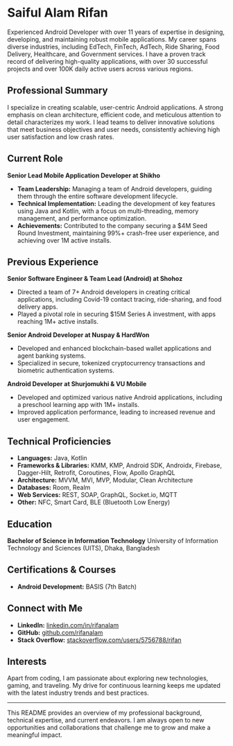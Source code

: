 # Saiful Alam Rifan

Experienced Android Developer with over 11 years of expertise in designing, developing, and maintaining robust mobile applications. My career spans diverse industries, including EdTech, FinTech, AdTech, Ride Sharing, Food Delivery, Healthcare, and Government services. I have a proven track record of delivering high-quality applications, with over 30 successful projects and over 100K daily active users across various regions.

## Professional Summary

I specialize in creating scalable, user-centric Android applications. A strong emphasis on clean architecture, efficient code, and meticulous attention to detail characterizes my work. I lead teams to deliver innovative solutions that meet business objectives and user needs, consistently achieving high user satisfaction and low crash rates.

## Current Role

**Senior Lead Mobile Application Developer at Shikho**
- **Team Leadership:** Managing a team of Android developers, guiding them through the entire software development lifecycle.
- **Technical Implementation:** Leading the development of key features using Java and Kotlin, with a focus on multi-threading, memory management, and performance optimization.
- **Achievements:** Contributed to the company securing a $4M Seed Round Investment, maintaining 99%+ crash-free user experience, and achieving over 1M active installs.

## Previous Experience

**Senior Software Engineer & Team Lead (Android) at Shohoz**
- Directed a team of 7+ Android developers in creating critical applications, including Covid-19 contact tracing, ride-sharing, and food delivery apps.
- Played a pivotal role in securing $15M Series A investment, with apps reaching 1M+ active installs.

**Senior Android Developer at Nuspay & HardWon**
- Developed and enhanced blockchain-based wallet applications and agent banking systems.
- Specialized in secure, tokenized cryptocurrency transactions and biometric authentication systems.

**Android Developer at Shurjomukhi & VU Mobile**
- Developed and optimized various native Android applications, including a preschool learning app with 1M+ installs.
- Improved application performance, leading to increased revenue and user engagement.

## Technical Proficiencies

- **Languages:** Java, Kotlin
- **Frameworks & Libraries:** KMM, KMP, Android SDK, Androidx, Firebase, Dagger-Hilt, Retrofit, Coroutines, Flow, Apollo GraphQL
- **Architecture:** MVVM, MVI, MVP, Modular, Clean Architecture
- **Databases:** Room, Realm
- **Web Services:** REST, SOAP, GraphQL, Socket.io, MQTT
- **Other:** NFC, Smart Card, BLE (Bluetooth Low Energy)

## Education

**Bachelor of Science in Information Technology**
University of Information Technology and Sciences (UITS), Dhaka, Bangladesh

## Certifications & Courses

- **Android Development:** BASIS (7th Batch)

## Connect with Me

- **LinkedIn:** [linkedin.com/in/rifanalam](https://linkedin.com/in/rifanalam)
- **GitHub:** [github.com/rifanalam](https://github.com/rifanalam)
- **Stack Overflow:** [stackoverflow.com/users/5756788/rifan](https://stackoverflow.com/users/5756788/rifan)

## Interests

Apart from coding, I am passionate about exploring new technologies, gaming, and traveling. My drive for continuous learning keeps me updated with the latest industry trends and best practices.

---

This README provides an overview of my professional background, technical expertise, and current endeavors. I am always open to new opportunities and collaborations that challenge me to grow and make a meaningful impact.
